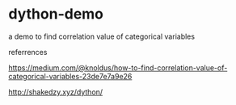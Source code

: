# dython-demo
a demo to find correlation value of categorical variables

referrences

https://medium.com/@knoldus/how-to-find-correlation-value-of-categorical-variables-23de7e7a9e26

http://shakedzy.xyz/dython/
